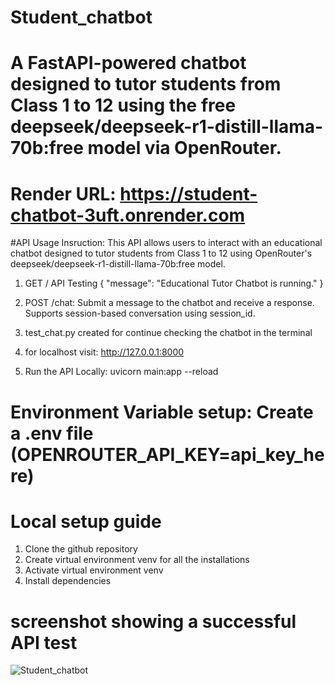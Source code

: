 # Student_chatbot
# A FastAPI-powered chatbot designed to tutor students from Class 1 to 12 using the free deepseek/deepseek-r1-distill-llama-70b:free model via OpenRouter.

# Render URL: https://student-chatbot-3uft.onrender.com
#API Usage Insruction: 
This API allows users to interact with an educational chatbot designed to tutor students from Class 1 to 12 using OpenRouter's deepseek/deepseek-r1-distill-llama-70b:free model.
1. GET /
API Testing
{
  "message": "Educational Tutor Chatbot is running."
}
2. POST /chat: Submit a message to the chatbot and receive a response. Supports session-based conversation using session_id.
3. test_chat.py created for continue checking the chatbot in the terminal
4. for localhost visit: http://127.0.0.1:8000

5. Run the API Locally: uvicorn main:app --reload

# Environment Variable setup: Create a .env file (OPENROUTER_API_KEY=api_key_here)

# Local setup guide
1. Clone the github repository
2. Create virtual environment venv for all the installations
3. Activate virtual environment venv
4. Install dependencies

# screenshot showing a successful API test

![Student_chatbot](https://github.com/user-attachments/assets/dbe552d6-8d36-4ebe-86f1-41980ab7d66e)




